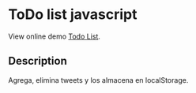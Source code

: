 # ToDo list javascript

View online demo [Todo List](https://rodrigomp88.github.io/TODO-list-javascript/).


## Description

Agrega, elimina tweets y los almacena en localStorage.
